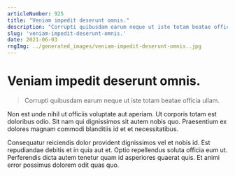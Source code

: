 ```yaml
---
articleNumber: 925
title: "Veniam impedit deserunt omnis."
description: "Corrupti quibusdam earum neque ut iste totam beatae officia ullam."
slug: 'veniam-impedit-deserunt-omnis.'
date: 2021-06-03
rngImg: ../generated_images/veniam-impedit-deserunt-omnis..jpg
---
```


# Veniam impedit deserunt omnis.

> Corrupti quibusdam earum neque ut iste totam beatae officia ullam.

Non est unde nihil ut officiis voluptate aut aperiam. Ut corporis totam est doloribus odio. Sit nam qui dignissimos sit autem nobis quo. Praesentium ex dolores magnam commodi blanditiis id et et necessitatibus.
 Consequatur reiciendis dolor provident dignissimos vel et nobis id. Est repudiandae debitis et in quia aut et. Optio repellendus soluta officia eum ut. Perferendis dicta autem tenetur quam id asperiores quaerat quis. Et animi error possimus dolorem odit quas quo.
